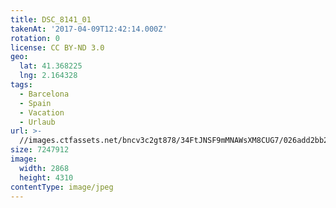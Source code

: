 ```yaml
---
title: DSC_8141_01
takenAt: '2017-04-09T12:42:14.000Z'
rotation: 0
license: CC BY-ND 3.0
geo:
  lat: 41.368225
  lng: 2.164328
tags:
  - Barcelona
  - Spain
  - Vacation
  - Urlaub
url: >-
  //images.ctfassets.net/bncv3c2gt878/34FtJNSF9mMNAWsXM8CUG7/026add2bb204fe80b5397c5bdf522bff/dsc_8141_01_34038101356_o
size: 7247912
image:
  width: 2868
  height: 4310
contentType: image/jpeg
---
```


